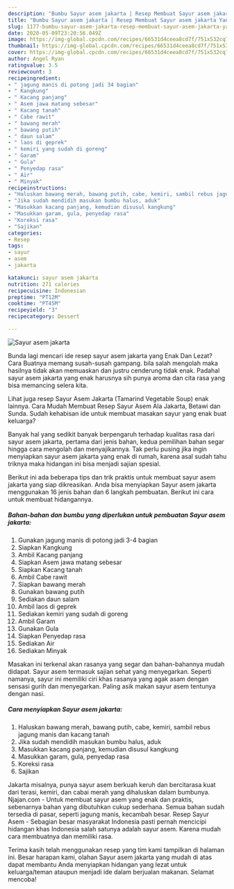 ```yaml
---
description: "Bumbu Sayur asem jakarta | Resep Membuat Sayur asem jakarta Yang Bikin Ngiler"
title: "Bumbu Sayur asem jakarta | Resep Membuat Sayur asem jakarta Yang Bikin Ngiler"
slug: 1177-bumbu-sayur-asem-jakarta-resep-membuat-sayur-asem-jakarta-yang-bikin-ngiler
date: 2020-05-09T23:20:56.049Z
image: https://img-global.cpcdn.com/recipes/66531d4ceea8cd7f/751x532cq70/sayur-asem-jakarta-foto-resep-utama.jpg
thumbnail: https://img-global.cpcdn.com/recipes/66531d4ceea8cd7f/751x532cq70/sayur-asem-jakarta-foto-resep-utama.jpg
cover: https://img-global.cpcdn.com/recipes/66531d4ceea8cd7f/751x532cq70/sayur-asem-jakarta-foto-resep-utama.jpg
author: Angel Ryan
ratingvalue: 3.5
reviewcount: 3
recipeingredient:
- " jagung manis di potong jadi 34 bagian"
- " Kangkung"
- " Kacang panjang"
- " Asem jawa matang sebesar"
- " Kacang tanah"
- " Cabe rawit"
- " bawang merah"
- " bawang putih"
- " daun salam"
- " laos di geprek"
- " kemiri yang sudah di goreng"
- " Garam"
- " Gula"
- " Penyedap rasa"
- " Air"
- " Minyak"
recipeinstructions:
- "Haluskan bawang merah, bawang putih, cabe, kemiri, sambil rebus jagung manis dan kacang tanah"
- "Jika sudah mendidih masukan bumbu halus, aduk"
- "Masukkan kacang panjang, kemudian disusul kangkung"
- "Masukkan garam, gula, penyedap rasa"
- "Koreksi rasa"
- "Sajikan"
categories:
- Resep
tags:
- sayur
- asem
- jakarta

katakunci: sayur asem jakarta 
nutrition: 271 calories
recipecuisine: Indonesian
preptime: "PT12M"
cooktime: "PT45M"
recipeyield: "3"
recipecategory: Dessert

---
```



![Sayur asem jakarta](https://img-global.cpcdn.com/recipes/66531d4ceea8cd7f/751x532cq70/sayur-asem-jakarta-foto-resep-utama.jpg)

Bunda lagi mencari ide resep sayur asem jakarta yang Enak Dan Lezat? Cara Buatnya memang susah-susah gampang. bila salah mengolah maka hasilnya tidak akan memuaskan dan justru cenderung tidak enak. Padahal sayur asem jakarta yang enak harusnya sih punya aroma dan cita rasa yang bisa memancing selera kita.

Lihat juga resep Sayur Asem Jakarta (Tamarind Vegetable Soup) enak lainnya. Cara Mudah Membuat Resep Sayur Asem Ala Jakarta, Betawi dan Sunda. Sudah kehabisan ide untuk membuat masakan sayur yang enak buat keluarga?

Banyak hal yang sedikit banyak berpengaruh terhadap kualitas rasa dari sayur asem jakarta, pertama dari jenis bahan, kedua pemilihan bahan segar hingga cara mengolah dan menyajikannya. Tak perlu pusing jika ingin menyiapkan sayur asem jakarta yang enak di rumah, karena asal sudah tahu triknya maka hidangan ini bisa menjadi sajian spesial.


Berikut ini ada beberapa tips dan trik praktis untuk membuat sayur asem jakarta yang siap dikreasikan. Anda bisa menyiapkan Sayur asem jakarta menggunakan 16 jenis bahan dan 6 langkah pembuatan. Berikut ini cara untuk membuat hidangannya.

<!--inarticleads1-->

##### Bahan-bahan dan bumbu yang diperlukan untuk pembuatan Sayur asem jakarta:

1. Gunakan  jagung manis di potong jadi 3-4 bagian
1. Siapkan  Kangkung
1. Ambil  Kacang panjang
1. Siapkan  Asem jawa matang sebesar
1. Siapkan  Kacang tanah
1. Ambil  Cabe rawit
1. Siapkan  bawang merah
1. Gunakan  bawang putih
1. Sediakan  daun salam
1. Ambil  laos di geprek
1. Sediakan  kemiri yang sudah di goreng
1. Ambil  Garam
1. Gunakan  Gula
1. Siapkan  Penyedap rasa
1. Sediakan  Air
1. Sediakan  Minyak


Masakan ini terkenal akan rasanya yang segar dan bahan-bahannya mudah didapat. Sayur asem termasuk sajian sehat yang menyegarkan. Seperti namanya, sayur ini memiliki ciri khas rasanya yang agak asam dengan sensasi gurih dan menyegarkan. Paling asik makan sayur asem tentunya dengan nasi. 

<!--inarticleads2-->

##### Cara menyiapkan Sayur asem jakarta:

1. Haluskan bawang merah, bawang putih, cabe, kemiri, sambil rebus jagung manis dan kacang tanah
1. Jika sudah mendidih masukan bumbu halus, aduk
1. Masukkan kacang panjang, kemudian disusul kangkung
1. Masukkan garam, gula, penyedap rasa
1. Koreksi rasa
1. Sajikan


Jakarta misalnya, punya sayur asem berkuah keruh dan bercitarasa kuat dari terasi, kemiri, dan cabai merah yang dihaluskan dalam bumbunya. Njajan.com - Untuk membuat sayur asem yang enak dan praktis, sebenarnya bahan yang dibutuhkan cukup sederhana. Semua bahan sudah tersedia di pasar, seperti jagung manis, kecambah besar. Resep Sayur Asem - Sebagian besar masyarakat Indonesia pasti pernah mencicipi hidangan khas Indonesia salah satunya adalah sayur asem. Karena mudah cara membuatnya dan memiliki rasa. 

Terima kasih telah menggunakan resep yang tim kami tampilkan di halaman ini. Besar harapan kami, olahan Sayur asem jakarta yang mudah di atas dapat membantu Anda menyiapkan hidangan yang lezat untuk keluarga/teman ataupun menjadi ide dalam berjualan makanan. Selamat mencoba!

